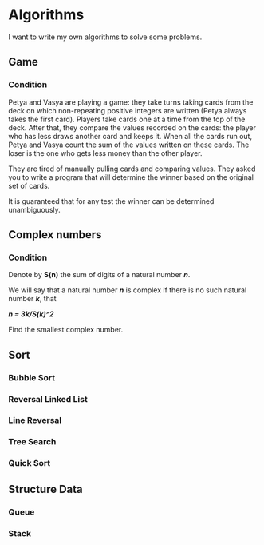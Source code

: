 # Algorithms

I want to write my own algorithms to solve some problems.


## Game
### Condition
Petya and Vasya are playing a game: they take turns taking cards from the deck on which non-repeating positive integers are written (Petya always takes the first card). Players take cards one at a time from the top of the deck. After that, they compare the values recorded on the cards: the player who has less draws another card and keeps it. When all the cards run out, Petya and Vasya count the sum of the values written on these cards. The loser is the one who gets less money than the other player.

They are tired of manually pulling cards and comparing values. They asked you to write a program that will determine the winner based on the original set of cards.

It is guaranteed that for any test the winner can be determined unambiguously.


## Complex numbers
### Condition
Denote by **S(n)** the sum of digits of a natural number _**n**_.

We will say that a natural number **_n_** is complex if there is no such natural number **_k_**, that

_**n = 3k/S(k)^2**_

Find the smallest complex number.

## Sort

### Bubble Sort
### Reversal Linked List
### Line Reversal
### Tree Search
### Quick Sort


## Structure Data

### Queue
### Stack
